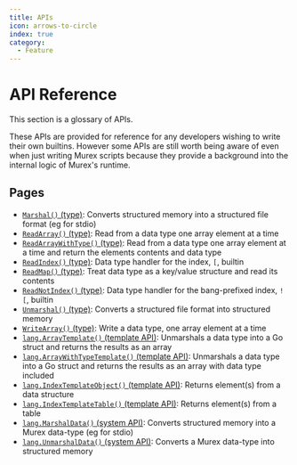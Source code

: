 ```yaml
---
title: APIs
icon: arrows-to-circle
index: true
category:
  - Feature
---
```


# API Reference

This section is a glossary of APIs.

These APIs are provided for reference for any developers wishing to write
their own builtins. However some APIs are still worth being aware of even
when just writing Murex scripts because they provide a background into
the internal logic of Murex's runtime.

## Pages

- [`Marshal()` (type)](./Marshal.md):
  Converts structured memory into a structured file format (eg for stdio)
- [`ReadArray()` (type)](./ReadArray.md):
  Read from a data type one array element at a time
- [`ReadArrayWithType()` (type)](./ReadArrayWithType.md):
  Read from a data type one array element at a time and return the elements contents and data type
- [`ReadIndex()` (type)](./ReadIndex.md):
  Data type handler for the index, `[`, builtin
- [`ReadMap()` (type)](./ReadMap.md):
  Treat data type as a key/value structure and read its contents
- [`ReadNotIndex()` (type)](./ReadNotIndex.md):
  Data type handler for the bang-prefixed index, `![`, builtin
- [`Unmarshal()` (type)](./Unmarshal.md):
  Converts a structured file format into structured memory
- [`WriteArray()` (type)](./WriteArray.md):
  Write a data type, one array element at a time
- [`lang.ArrayTemplate()` (template API)](./lang.ArrayTemplate.md):
  Unmarshals a data type into a Go struct and returns the results as an array
- [`lang.ArrayWithTypeTemplate()` (template API)](./lang.ArrayWithTypeTemplate.md):
  Unmarshals a data type into a Go struct and returns the results as an array with data type included
- [`lang.IndexTemplateObject()` (template API)](./lang.IndexTemplateObject.md):
  Returns element(s) from a data structure
- [`lang.IndexTemplateTable()` (template API)](./lang.IndexTemplateTable.md):
  Returns element(s) from a table
- [`lang.MarshalData()` (system API)](./lang.MarshalData.md):
  Converts structured memory into a Murex data-type (eg for stdio)
- [`lang.UnmarshalData()` (system API)](./lang.UnmarshalData.md):
  Converts a Murex data-type into structured memory
